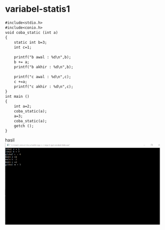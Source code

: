 # variabel-statis1

    #include<stdio.h>
    #include<conio.h>
    void coba_static (int a)
    {
        static int b=3;
        int c=1;

        printf("b awal : %d\n",b);
        b += a;
        printf("b akhir : %d\n",b);

        printf("c awal : %d\n",c);
        c +=a;
        printf("c akhir : %d\n",c);
    }
    int main ()
    {
        int a=2;
        coba_static(a);
        a=3;
        coba_static(a);
        getch ();
    }
    
    
hasil
![img](https://github.com/septianaana/variabel-statis1/blob/master/variabel%20statis%201.png?raw=true)
